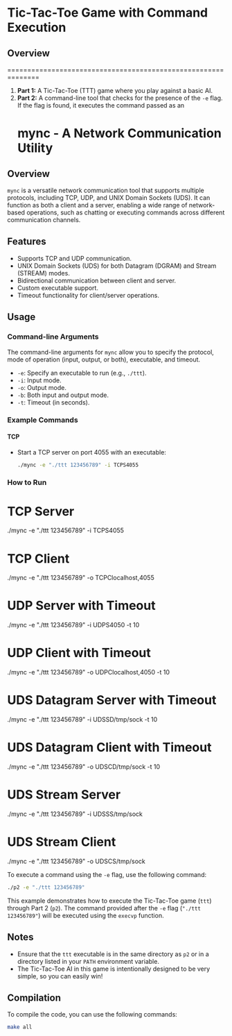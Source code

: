 # Tic-Tac-Toe Game with Command Execution

## Overview
==============================================================

1. **Part 1:** A Tic-Tac-Toe (TTT) game where you play against a basic AI.
2. **Part 2:** A command-line tool that checks for the presence of the `-e` flag. If the flag is found, it executes the command passed as an
   # mync - A Network Communication Utility

## Overview

`mync` is a versatile network communication tool that supports multiple protocols, including TCP, UDP, and UNIX Domain Sockets (UDS). It can function as both a client and a server, enabling a wide range of network-based operations, such as chatting or executing commands across different communication channels.

## Features

- Supports TCP and UDP communication.
- UNIX Domain Sockets (UDS) for both Datagram (DGRAM) and Stream (STREAM) modes.
- Bidirectional communication between client and server.
- Custom executable support.
- Timeout functionality for client/server operations.

## Usage

### Command-line Arguments

The command-line arguments for `mync` allow you to specify the protocol, mode of operation (input, output, or both), executable, and timeout.

- `-e`: Specify an executable to run (e.g., `./ttt`).
- `-i`: Input mode.
- `-o`: Output mode.
- `-b`: Both input and output mode.
- `-t`: Timeout (in seconds).

### Example Commands

#### TCP

- Start a TCP server on port 4055 with an executable:

  ```bash
  ./mync -e "./ttt 123456789" -i TCPS4055


### How to Run
# TCP Server
./mync -e "./ttt 123456789" -i TCPS4055

# TCP Client
./mync -e "./ttt 123456789" -o TCPClocalhost,4055

# UDP Server with Timeout
./mync -e "./ttt 123456789" -i UDPS4050 -t 10

# UDP Client with Timeout
./mync -e "./ttt 123456789" -o UDPClocalhost,4050 -t 10

# UDS Datagram Server with Timeout
./mync -e "./ttt 123456789" -i UDSSD/tmp/sock -t 10

# UDS Datagram Client with Timeout
./mync -e "./ttt 123456789" -o UDSCD/tmp/sock -t 10

# UDS Stream Server
./mync -e "./ttt 123456789" -i UDSSS/tmp/sock

# UDS Stream Client
./mync -e "./ttt 123456789" -o UDSCS/tmp/sock

To execute a command using the `-e` flag, use the following command:

```bash
./p2 -e "./ttt 123456789"
```

This example demonstrates how to execute the Tic-Tac-Toe game (`ttt`) through Part 2 (`p2`). The command provided after the `-e` flag (`"./ttt 123456789"`) will be executed using the `execvp` function.

## Notes

- Ensure that the `ttt` executable is in the same directory as `p2` or in a directory listed in your `PATH` environment variable.
- The Tic-Tac-Toe AI in this game is intentionally designed to be very simple, so you can easily win!

## Compilation

To compile the code, you can use the following commands:

```bash
make all
```


